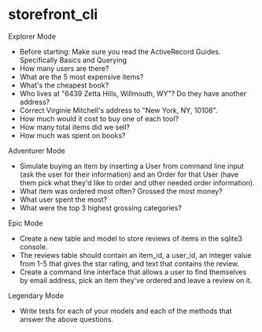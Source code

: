 # storefront_cli

Explorer Mode
- Before starting: Make sure you read the ActiveRecord Guides. Specifically Basics and Querying
- How many users are there?
- What are the 5 most expensive items?
- What's the cheapest book?
- Who lives at "6439 Zetta Hills, Willmouth, WY"? Do they have another address?
- Correct Virginie Mitchell's address to "New York, NY, 10108".
- How much would it cost to buy one of each tool?
- How many total items did we sell?
- How much was spent on books?

Adventurer Mode
- Simulate buying an item by inserting a User from command line input (ask the user for their information) and an Order for that User (have them pick what they'd like to order and other needed order information).
- What item was ordered most often? Grossed the most money?
- What user spent the most?
- What were the top 3 highest grossing categories?

Epic Mode
- Create a new table and model to store reviews of items in the sqlite3 console.
- The reviews table should contain an item_id, a user_id, an integer value from 1-5 that gives the star rating, and text that contains the review.
- Create a command line interface that allows a user to find themselves by email address, pick an item they've ordered and leave a review on it.

Legendary Mode
- Write tests for each of your models and each of the methods that answer the above questions.

